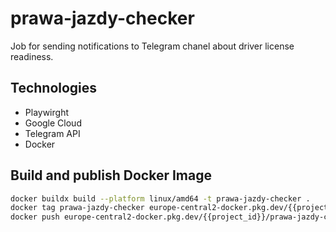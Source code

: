 # prawa-jazdy-checker

Job for sending notifications to Telegram chanel about driver license readiness.

## Technologies

* Playwirght
* Google Cloud
* Telegram API
* Docker

## Build and publish Docker Image

```bash
docker buildx build --platform linux/amd64 -t prawa-jazdy-checker .
docker tag prawa-jazdy-checker europe-central2-docker.pkg.dev/{{project_id}}/prawa-jazdy-checker/{{version}}
docker push europe-central2-docker.pkg.dev/{{project_id}}/prawa-jazdy-checker/{{version}}
```
